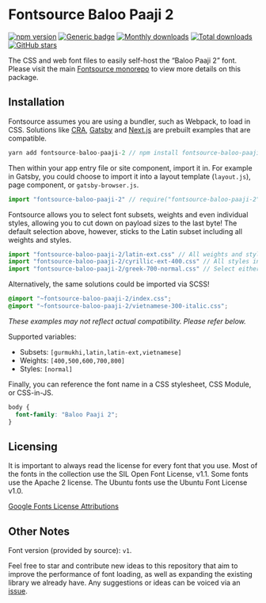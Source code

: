 # Fontsource Baloo Paaji 2

[![npm version](https://badge.fury.io/js/fontsource-baloo-paaji-2.svg)](https://www.npmjs.com/package/fontsource-baloo-paaji-2) [![Generic badge](https://img.shields.io/badge/fontsource-passing-brightgreen)](https://github.com/DecliningLotus/fontsource) [![Monthly downloads](https://badgen.net/npm/dm/fontsource-baloo-paaji-2)](https://github.com/DecliningLotus/fontsource) [![Total downloads](https://badgen.net/npm/dt/fontsource-baloo-paaji-2)](https://github.com/DecliningLotus/fontsource) [![GitHub stars](https://img.shields.io/github/stars/DecliningLotus/fontsource.svg?style=social&label=Star)](https://GitHub.com/DecliningLotus/fontsource/stargazers/)

The CSS and web font files to easily self-host the “Baloo Paaji 2” font. Please visit the main [Fontsource monorepo](https://github.com/DecliningLotus/fontsource) to view more details on this package.

## Installation

Fontsource assumes you are using a bundler, such as Webpack, to load in CSS. Solutions like [CRA](https://create-react-app.dev/), [Gatsby](https://www.gatsbyjs.org/) and [Next.js](https://nextjs.org/) are prebuilt examples that are compatible.

```javascript
yarn add fontsource-baloo-paaji-2 // npm install fontsource-baloo-paaji-2
```

Then within your app entry file or site component, import it in. For example in Gatsby, you could choose to import it into a layout template (`layout.js`), page component, or `gatsby-browser.js`.

```javascript
import "fontsource-baloo-paaji-2" // require("fontsource-baloo-paaji-2")
```

Fontsource allows you to select font subsets, weights and even individual styles, allowing you to cut down on payload sizes to the last byte! The default selection above, however, sticks to the Latin subset including all weights and styles.

```javascript
import "fontsource-baloo-paaji-2/latin-ext.css" // All weights and styles included.
import "fontsource-baloo-paaji-2/cyrillic-ext-400.css" // All styles included.
import "fontsource-baloo-paaji-2/greek-700-normal.css" // Select either normal or italic.
```

Alternatively, the same solutions could be imported via SCSS!

```scss
@import "~fontsource-baloo-paaji-2/index.css";
@import "~fontsource-baloo-paaji-2/vietnamese-300-italic.css";
```

_These examples may not reflect actual compatibility. Please refer below._

Supported variables:

- Subsets: `[gurmukhi,latin,latin-ext,vietnamese]`
- Weights: `[400,500,600,700,800]`
- Styles: `[normal]`

Finally, you can reference the font name in a CSS stylesheet, CSS Module, or CSS-in-JS.

```css
body {
  font-family: "Baloo Paaji 2";
}
```

## Licensing

It is important to always read the license for every font that you use.
Most of the fonts in the collection use the SIL Open Font License, v1.1. Some fonts use the Apache 2 license. The Ubuntu fonts use the Ubuntu Font License v1.0.

[Google Fonts License Attributions](https://fonts.google.com/attribution)

## Other Notes

Font version (provided by source): `v1`.

Feel free to star and contribute new ideas to this repository that aim to improve the performance of font loading, as well as expanding the existing library we already have. Any suggestions or ideas can be voiced via an [issue](https://github.com/DecliningLotus/fontsource/issues).
